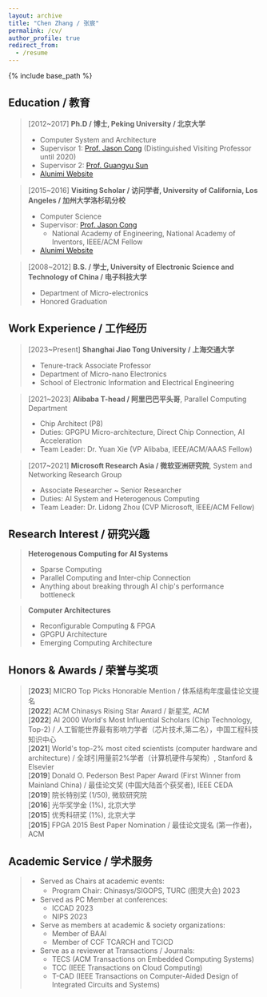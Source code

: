 ```yaml
---
layout: archive
title: "Chen Zhang / 张宸"
permalink: /cv/
author_profile: true
redirect_from:
  - /resume
---
```


{% include base_path %}

## Education / 教育

>[2012~2017] **Ph.D / 博士, Peking University / 北京大学**
>  * Computer System and Architecture
>  * Supervisor 1: [Prof. Jason Cong](https://vast.cs.ucla.edu/people/faculty/jason-cong) (Distinguished Visiting Professor until 2020)
>  * Supervisor 2: [Prof. Guangyu Sun](https://ic.pku.edu.cn/szdw/zzjs/sjzdhyjsxtx1/sgy/index.htm)
>  * [Alunimi Website](https://ceca.pku.edu.cn/people/alumni_postgrad/class2017g/1206149.htm)


>[2015~2016] **Visiting Scholar / 访问学者, University of California, Los Angeles / 加州大学洛杉矶分校**
>  * Computer Science
>  * Supervisor: [Prof. Jason Cong](https://vast.cs.ucla.edu/people/faculty/jason-cong)
>    * National Academy of Engineering, National Academy of Inventors, IEEE/ACM Fellow
>  * [Alunimi Website](https://vast.cs.ucla.edu/people/alumni/chen-zhang)

>[2008~2012] **B.S. / 学士, University of Electronic Science and Technology of China / 电子科技大学**
>  * Department of Micro-electronics
>  * Honored Graduation

## Work Experience / 工作经历

>[2023~Present] **Shanghai Jiao Tong University / 上海交通大学**
>  * Tenure-track Associate Professor
>  * Department of Micro-nano Electronics
>  * School of Electronic Information and Electrical Engineering

>[2021~2023] **Alibaba T-head / 阿里巴巴平头哥**, Parallel Computing Department
>  * Chip Architect (P8)
>  * Duties: GPGPU Micro-architecture, Direct Chip Connection, AI Acceleration
>  * Team Leader: Dr. Yuan Xie (VP Alibaba, IEEE/ACM/AAAS Fellow)

>[2017~2021] **Microsoft Research Asia / 微软亚洲研究院**, System and Networking Research Group
>  * Associate Researcher ~ Senior Researcher
>  * Duties: AI System and Heterogenous Computing
>  * Team Leader: Dr. Lidong Zhou (CVP Microsoft, IEEE/ACM Fellow)
  
## Research Interest / 研究兴趣

>**Heterogenous Computing for AI Systems**
>  * Sparse Computing
>  * Parallel Computing and Inter-chip Connection
>  * Anything about breaking through AI chip's performance bottleneck

>**Computer Architectures**
>  * Reconfigurable Computing & FPGA
>  * GPGPU Architecture
>  * Emerging Computing Architecture

<!-- 
Publications
======
  <ul>{% for post in site.publications %}
    {% include archive-single-cv.html %}
  {% endfor %}</ul>
  
Talks
======
  <ul>{% for post in site.talks %}
    {% include archive-single-talk-cv.html %}
  {% endfor %}</ul>
  
Teaching
======
  <ul>{% for post in site.teaching %}
    {% include archive-single-cv.html %}
  {% endfor %}</ul>

-->

## Honors & Awards / 荣誉与奖项

>  [**2023**] MICRO Top Picks Honorable Mention / 体系结构年度最佳论文提名  
>  [**2022**] ACM Chinasys Rising Star Award / 新星奖, ACM   
>  [**2022**] AI 2000 World's Most Influential Scholars (Chip Technology, Top-2) / 人工智能世界最有影响力学者（芯片技术,第二名），中国工程科技知识中心   
>  [**2021**] World's top-2\% most cited scientists (computer hardware and architecture) / 全球引用量前2%学者（计算机硬件与架构）, Stanford & Elsevier    
>  [**2019**] Donald O. Pederson Best Paper Award (First Winner from Mainland China) / 最佳论文奖 (中国大陆首个获奖者), IEEE CEDA   
>  [**2019**] 院长特别奖 (1/50), 微软研究院   
>  [**2016**] 光华奖学金 (1%), 北京大学  
>  [**2015**] 优秀科研奖 (1%), 北京大学  
>  [**2015**] FPGA 2015 Best Paper Nomination / 最佳论文提名 (第一作者)，ACM  

## Academic Service / 学术服务

>  * Served as Chairs at academic events:  
>     * Program Chair: Chinasys/SIGOPS, TURC (图灵大会) 2023  
>  * Served as PC Member at conferences:  
>     * ICCAD 2023  
>     * NIPS 2023
>  * Serve as members at academic & society organizations:
>     * Member of BAAI 
>     * Member of CCF TCARCH and TCICD
>  * Serve as a reviewer at Transactions / Journals:  
>     * TECS (ACM Transactions on Embedded Computing Systems)   
>     * TCC (IEEE Transactions on Cloud Computing)
>     * T-CAD (IEEE Transactions on Computer-Aided Design of Integrated Circuits and Systems)

